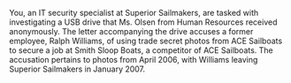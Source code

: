 You, an IT security specialist at Superior Sailmakers, are tasked with investigating a USB drive that Ms. Olsen from Human Resources received anonymously. The letter accompanying the drive accuses a former employee, Ralph Williams, of using trade secret photos from ACE Sailboats to secure a job at Smith Sloop Boats, a competitor of ACE Sailboats. The accusation pertains to photos from April 2006, with Williams leaving Superior Sailmakers in January 2007. 
